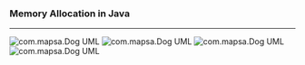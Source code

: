 ### Memory Allocation in Java

----------------------------------

![com.mapsa.Dog UML](/resources/MA1.jpg)
![com.mapsa.Dog UML](/resources/MA2.jpg)
![com.mapsa.Dog UML](/resources/MA3.jpg)
![com.mapsa.Dog UML](/resources/MA4.jpg)